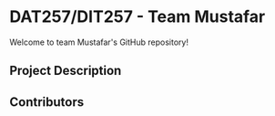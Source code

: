 # DAT257/DIT257 - Team Mustafar

Welcome to team Mustafar's GitHub repository!

## Project Description





## Contributors 
